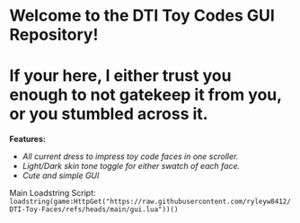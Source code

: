 # Welcome to the DTI Toy Codes GUI Repository!

# If your here, I either trust you enough to not gatekeep it from you, or you stumbled across it.

**Features:**
- *All current dress to impress toy code faces in one scroller.*
- *Light/Dark skin tone toggle for either swatch of each face.*
- *Cute and simple GUI*


Main Loadstring Script:
```loadstring(game:HttpGet("https://raw.githubusercontent.com/ryleyw8412/DTI-Toy-Faces/refs/heads/main/gui.lua"))()```
